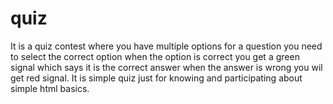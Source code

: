 # quiz
It is a quiz contest where you have multiple options for a question you need to select the correct option when the option is correct you get a green signal which says it is the correct answer when the answer is wrong you wil get red signal. It is simple quiz just for knowing and participating  about simple html basics.
